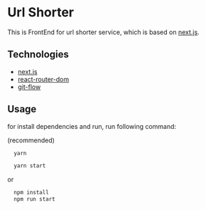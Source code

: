 # Url Shorter

This is FrontEnd for url shorter service, which is based on [next.js](https://nextjs.org/).

## Technologies

- [next.js](https://nextjs.org/)
- [react-router-dom](https://reactrouter.com/web/api/Link)
- [git-flow](https://git-scm.com/book/en/v2/Git-Basics-Branching-and-Merging)

## Usage

for install dependencies and run, run following command:

(recommended)

```bash
  yarn

  yarn start
```

or
  
  ```bash
    npm install
    npm run start
  ```

